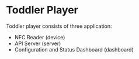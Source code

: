 # Toddler Player

Toddler player consists of three application:

* NFC Reader (device)
* API Server (server)
* Configuration and Status Dashboard (dashboard)

